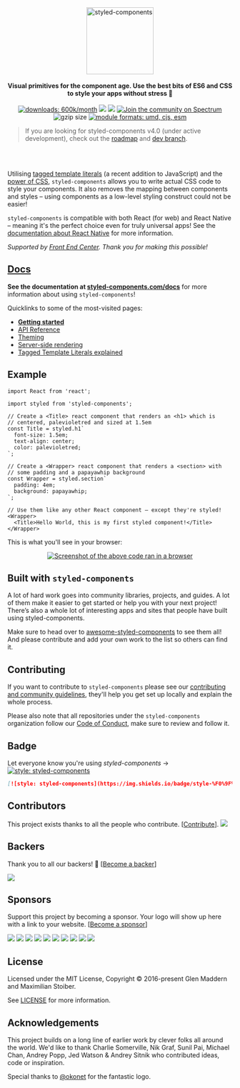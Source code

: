 <div align="center">
  <a href="https://www.styled-components.com">
    <img alt="styled-components" src="https://raw.githubusercontent.com/styled-components/brand/master/styled-components.png" height="150px" />
  </a>
</div>

<br />

<div align="center">
  <strong>Visual primitives for the component age. Use the best bits of ES6 and CSS to style your apps without stress 💅</strong>
  <br />
  <br />
  <a href="https://www.npmjs.com/package/styled-components"><img src="https://www.styled-components.com/proxy/downloads.svg" alt="downloads: 600k/month"></a>
  <a href="#backers" alt="sponsors on Open Collective"><img src="https://opencollective.com/styled-components/backers/badge.svg" /></a> <a href="#sponsors" alt="Sponsors on Open Collective"><img src="https://opencollective.com/styled-components/sponsors/badge.svg" /></a> <a href="https://spectrum.chat/styled-components"><img src="https://withspectrum.github.io/badge/badge.svg" alt="Join the community on Spectrum"></a>
  <img src="https://www.styled-components.com/proxy/size.svg" alt="gzip size">
  <a href="#alternative-installation-methods"><img src="https://img.shields.io/badge/module%20formats-umd%2C%20cjs%2C%20esm-green.svg" alt="module formats: umd, cjs, esm"></a>
</div>

> If you are looking for styled-components v4.0 (under active development), check out the [roadmap](https://github.com/styled-components/styled-components/issues/1694) and [dev branch](https://github.com/styled-components/styled-components/tree/develop).

<br />
<br />

Utilising [tagged template literals](https://www.styled-components.com/docs/advanced#tagged-template-literals) (a recent addition to JavaScript) and the [power of CSS](https://www.styled-components.com/docs/api#supported-css), `styled-components` allows you to write actual CSS code to style your components. It also removes the mapping between components and styles – using components as a low-level styling construct could not be easier!

`styled-components` is compatible with both React (for web) and React Native – meaning it's the perfect choice even for truly universal apps! See the [documentation about React Native](https://www.styled-components.com/docs/basics#react-native) for more information.

_Supported by [Front End Center](https://frontend.center). Thank you for making this possible!_

## [Docs](https://www.styled-components.com/docs)

**See the documentation at [styled-components.com/docs](https://www.styled-components.com/docs)** for more information about using `styled-components`!

Quicklinks to some of the most-visited pages:

* [**Getting started**](https://www.styled-components.com/docs/basics)
* [API Reference](https://styled-components.com/docs/api)
* [Theming](https://www.styled-components.com/docs/advanced#theming)
* [Server-side rendering](https://www.styled-components.com/docs/advanced#server-side-rendering)
* [Tagged Template Literals explained](https://www.styled-components.com/docs/advanced#tagged-template-literals)

## Example

<!-- prettier-ignore -->
```JSX
import React from 'react';

import styled from 'styled-components';

// Create a <Title> react component that renders an <h1> which is
// centered, palevioletred and sized at 1.5em
const Title = styled.h1`
  font-size: 1.5em;
  text-align: center;
  color: palevioletred;
`;

// Create a <Wrapper> react component that renders a <section> with
// some padding and a papayawhip background
const Wrapper = styled.section`
  padding: 4em;
  background: papayawhip;
`;

// Use them like any other React component – except they're styled!
<Wrapper>
  <Title>Hello World, this is my first styled component!</Title>
</Wrapper>
```

This is what you'll see in your browser:

<div align="center">
  <a href="https://styled-components.com">
    <img alt="Screenshot of the above code ran in a browser" src="http://i.imgur.com/wUJpcjY.jpg" />
  </a>
</div>

## Built with `styled-components`

A lot of hard work goes into community libraries, projects, and guides. A lot of them make it easier to get started or help you with your next project! There’s also a whole lot of interesting apps and sites that people have built using styled-components.

Make sure to head over to [awesome-styled-components](https://github.com/styled-components/awesome-styled-components) to see them all! And please contribute and add your own work to the list so others can find it.

## Contributing

If you want to contribute to `styled-components` please see our [contributing and community guidelines](./CONTRIBUTING.md), they'll help you get set up locally and explain the whole process.

Please also note that all repositories under the `styled-components` organization follow our [Code of Conduct](./CODE_OF_CONDUCT.md), make sure to review and follow it.

## Badge

Let everyone know you're using _styled-components_ → [![style: styled-components](https://img.shields.io/badge/style-%F0%9F%92%85%20styled--components-orange.svg?colorB=daa357&colorA=db748e)](https://github.com/styled-components/styled-components)

```md
[![style: styled-components](https://img.shields.io/badge/style-%F0%9F%92%85%20styled--components-orange.svg?colorB=daa357&colorA=db748e)](https://github.com/styled-components/styled-components)
```

## Contributors

This project exists thanks to all the people who contribute. [[Contribute](CONTRIBUTING.md)].
<a href="https://github.com/styled-components/styled-components/graphs/contributors"><img src="https://opencollective.com/styled-components/contributors.svg?width=890" /></a>

## Backers

Thank you to all our backers! 🙏 [[Become a backer](https://opencollective.com/styled-components#backer)]

<a href="https://opencollective.com/styled-components#backers" target="_blank"><img src="https://opencollective.com/styled-components/backers.svg?width=890"></a>

## Sponsors

Support this project by becoming a sponsor. Your logo will show up here with a link to your website. [[Become a sponsor](https://opencollective.com/styled-components#sponsor)]

<a href="https://opencollective.com/styled-components/sponsor/0/website" target="_blank"><img src="https://opencollective.com/styled-components/sponsor/0/avatar.svg"></a>
<a href="https://opencollective.com/styled-components/sponsor/1/website" target="_blank"><img src="https://opencollective.com/styled-components/sponsor/1/avatar.svg"></a>
<a href="https://opencollective.com/styled-components/sponsor/2/website" target="_blank"><img src="https://opencollective.com/styled-components/sponsor/2/avatar.svg"></a>
<a href="https://opencollective.com/styled-components/sponsor/3/website" target="_blank"><img src="https://opencollective.com/styled-components/sponsor/3/avatar.svg"></a>
<a href="https://opencollective.com/styled-components/sponsor/4/website" target="_blank"><img src="https://opencollective.com/styled-components/sponsor/4/avatar.svg"></a>
<a href="https://opencollective.com/styled-components/sponsor/5/website" target="_blank"><img src="https://opencollective.com/styled-components/sponsor/5/avatar.svg"></a>
<a href="https://opencollective.com/styled-components/sponsor/6/website" target="_blank"><img src="https://opencollective.com/styled-components/sponsor/6/avatar.svg"></a>
<a href="https://opencollective.com/styled-components/sponsor/7/website" target="_blank"><img src="https://opencollective.com/styled-components/sponsor/7/avatar.svg"></a>
<a href="https://opencollective.com/styled-components/sponsor/8/website" target="_blank"><img src="https://opencollective.com/styled-components/sponsor/8/avatar.svg"></a>
<a href="https://opencollective.com/styled-components/sponsor/9/website" target="_blank"><img src="https://opencollective.com/styled-components/sponsor/9/avatar.svg"></a>

## License

Licensed under the MIT License, Copyright © 2016-present Glen Maddern and Maximilian Stoiber.

See [LICENSE](./LICENSE) for more information.

## Acknowledgements

This project builds on a long line of earlier work by clever folks all around the world. We'd like to thank Charlie Somerville, Nik Graf, Sunil Pai, Michael Chan, Andrey Popp, Jed Watson & Andrey Sitnik who contributed ideas, code or inspiration.

Special thanks to [@okonet](https://github.com/okonet) for the fantastic logo.
